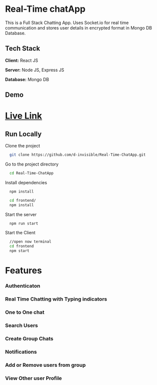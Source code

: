 
# Real-Time chatApp

This is a Full Stack Chatting App.
Uses Socket.io for real time communication and stores user details in encrypted format in Mongo DB Database.
## Tech Stack

**Client:** React JS

**Server:** Node JS, Express JS

**Database:** Mongo DB
  
## Demo

# <a href="https://real-time-chatapp-backend2.onrender.com">Live Link</a>


## Run Locally

Clone the project

```bash
  git clone https://github.com/d-invisible/Real-Time-ChatApp.git
```

Go to the project directory

```bash
  cd Real-Time-ChatApp
```

Install dependencies

```bash
  npm install
```

```bash
  cd frontend/
  npm install
```

Start the server

```bash
  npm run start
```
Start the Client

```bash
  //open now terminal
  cd frontend
  npm start
```

  
# Features

### Authenticaton

### Real Time Chatting with Typing indicators

### One to One chat

### Search Users

### Create Group Chats

### Notifications 

### Add or Remove users from group

### View Other user Profile



  
